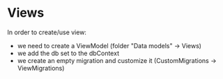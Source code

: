 ﻿# Views

In order to create/use view:

- we need to create a ViewModel (folder "Data models" -> Views)
- we add the db set to the dbContext
- we create an empty migration and customize it (CustomMigrations -> ViewMigrations)
